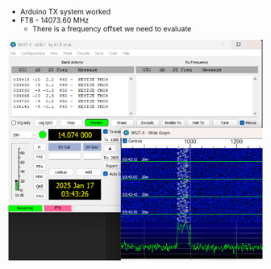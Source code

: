 - Arduino TX system worked
- FT8 - 14073.60 MHz
	- There is a frequency offset we need to evaluate

![](bin/Pasted%20image%2020250116224340.png)
